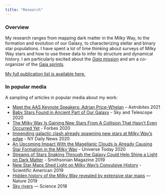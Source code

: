 ```yaml
---
title: "Research"
---
```


### Overview

My research ranges from mapping dark matter in the Milky Way, to the formation and
evolution of our Galaxy, to characterizing stellar and binary star populations. I have
spent a lot of time thinking about surveys of Milky Way stars and how to use these data
to infer its structure and dynamical history. I am particularly excited about the
[*Gaia* mission](https://www.cosmos.esa.int/web/gaia) and am a co-organizer of the [Gaia
sprints](https://gaia.lol/).

[My full publication list is available here.](https://adrian.pw/cv/PriceWhelan-pubs.pdf)

### In popular media

A sampling of articles in popular media about my work:

- [Meet the AAS Keynote Speakers: Adrian Price-Whelan](https://astrobites.org/2021/01/10/meet-the-aas-keynote-speakers-adrian-price-whelan/) – Astrobites 2021
- [Baby Stars Found in Ancient Part of Our Galaxy](https://www.skyandtelescope.com/astronomy-news/baby-stars-found-ancient-part-milky-way-galaxy/) - Sky and Telescope 2020
- [The Milky Way Is Gaining New Stars From A Collision That Hasn't Even Occurred Yet](https://www.forbes.com/sites/startswithabang/2020/01/09/the-milky-way-is-gaining-new-stars-from-a-collision-that-hasnt-even-occurred-yet/#197424aa1e5b) - Forbes 2020
- [Impending galactic clash already spawning new stars at Milky Way’s edge](https://www.nydailynews.com/news/world/ny-new-stars-in-milky-way-20200110-5n3tu26uy5cgzgvl4mylsa6q3i-story.html) - NY Daily News 2020
- [An Upcoming Impact With the Magellanic Clouds is Already Causing Star Formation in the Milky Way](https://www.universetoday.com/144556/an-upcoming-impact-with-the-magellanic-clouds-is-already-causing-star-formation-in-the-milky-way/) - Universe Today 2020
- [Streams of Stars Snaking Through the Galaxy Could Help Shine a Light on Dark Matter](https://www.smithsonianmag.com/science-nature/streams-stars-snaking-through-galaxy-could-help-shine-light-dark-matter-180971679/) - Smithsonian Magazine 2019
- [New Star Maps Shed Light on Milky Way’s Convulsive History](https://www.scientificamerican.com/article/new-star-maps-shed-light-on-milky-ways-convulsive-history/) - Scientific American 2019
- [Hidden history of the Milky Way revealed by extensive star maps](https://www.nature.com/articles/d41586-019-00123-y) — Nature 2019
- [Sky rivers](http://www.sciencemag.org/news/2018/10/streams-stars-reveal-galaxy-s-violent-history-and-perhaps-its-unseen-dark-matter) — Science 2018